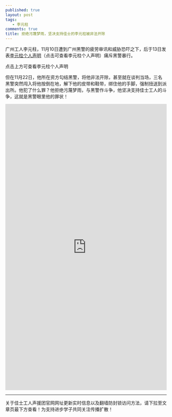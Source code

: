 ```yaml
---
published: true
layout: post
tags: 
   - 李元柱
comments: true
title: 拒绝污蔑梦雨，坚决支持佳士的李元柱被非法开除
---
```


广州工人李元柱，11月10日遭到广州黑警的疲劳审讯和威胁恐吓之下，后于13日发表[李元柱个人声明](https://xunzhaoshiliantongzhi.github.io/lyzsm02)（点击可查看李元柱个人声明）痛斥黑警暴行。

点击上方可查看李元柱个人声明

但在11月22日，他所在资方勾结黑警，将他非法开除，甚至就在谈判当场，三名黑警突然闯入将他按倒在地，解下他的皮带和鞋带，绑住他的手脚，强制扭送到派出所。他犯了什么罪？他拒绝污蔑梦雨，与黑警作斗争，他坚决支持佳士工人的斗争，这就是黑警眼里他的罪状！

<div style="width: 100%; height: 0px; position: relative; padding-bottom: 177.340%;"><iframe src="https://streamable.com/s/go7tr/hxhdgx" frameborder="0" width="100%" height="100%" allowfullscreen style="width: 100%; height: 100%; position: absolute;"></iframe></div>



---
关于佳士工人声援团官网网址更新实时信息以及翻墙防封锁访问方法，请下拉至文章页最下方查看！为支持进步学子共同关注传播扩散！
